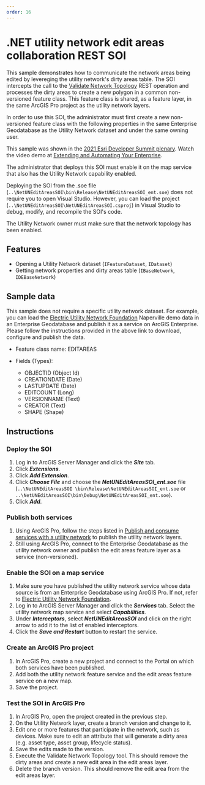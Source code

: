 ```yaml
---
order: 16
---
```


# .NET utility network edit areas collaboration REST SOI

This sample demonstrates how to communicate the network areas being edited by levereging the utility network's dirty areas table. The SOI intercepts the call to the [Validate Network Topology](https://developers.arcgis.com/rest/services-reference/validatenetworktopology-utiility-network-server-.htm) REST operation and processes the dirty areas to create a new polygon in a common non-versioned feature class. This feature class is shared, as a feature layer, in the same ArcGIS Pro project as the utility network layers.

In order to use this SOI, the administrator must first create a new non-versioned feature class with the following properties in the same Enterprise Geodatabase as the Utility Network dataset and under the same owning user.

This sample was shown in the [2021 Esri Developer Summit plenary](https://www.esri.com/arcgis-blog/products/arcgis/administration/dev-summit-2021-extend-and-automate-your-intelligent-enterprise/). Watch the video demo at [Extending and Automating Your Enterprise](https://www.youtube.com/watch?v=hHFLSLXczGY).

The administrator that deploys this SOI must enable it on the map service that also has the Utility Network capability enabled.

Deploying the SOI from the .soe file (`..\NetUNEditAreasSOI\bin\Release\NetUNEditAreasSOI_ent.soe`) does not require you to open Visual Studio. However, you can load the project (`..\NetUNEditAreasSOI\NetUNEditAreasSOI.csproj`) in Visual Studio to debug, modify, and recompile the SOI's code.

The Utility Network owner must make sure that the network topology has been enabled.

## Features
  * Opening a Utility Network dataset (`IFeatureDataset`, `IDataset`)
  * Getting network properties and dirty areas table (`IBaseNetwork`, `IDEBaseNetwork`)
  

## Sample data
This sample does not require a specific utility network dataset. For example, you can load the [Electric Utility Network Foundation](https://solutions.arcgis.com/electric/help/electric-utility-network-foundation/) Naperville demo data in an Enterprise Geodatabase and publish it as a service on ArcGIS Enterprise. Please follow the instructions provided in the above link to download, configure and publish the data.

- Feature class name: EDITAREAS

- Fields (Types):
  - OBJECTID (Object Id)
  - CREATIONDATE (Date)
  - LASTUPDATE (Date)
  - EDITCOUNT (Long)
  - VERSIONNAME (Text)
  - CREATOR (Text)
  - SHAPE (Shape)

## Instructions

### Deploy the SOI

1. Log in to ArcGIS Server Manager and click the ***Site*** tab.
2. Click ***Extensions***.
3. Click ***Add Extension***.
4. Click ***Choose File*** and choose the ***NetUNEditAreasSOI_ent.soe*** file (`..\NetUNEditAreasSOI
\bin\Release\NetUNEditAreasSOI_ent.soe` or `..\NetUNEditAreasSOI\bin\Debug\NetUNEditAreasSOI_ent.soe`).
5. Click ***Add***.

### Publish both services

1. Using ArcGIS Pro, follow the steps listed in [Publish and consume services with a utility network](https://pro.arcgis.com/en/pro-app/latest/help/data/utility-network/publishing-and-consuming-services-with-the-utility-network.htm) to publish the utility network layers.
2. Still using ArcGIS Pro, connect to the Enterprise Geodatabase as the utility network owner and publish the edit areas feature layer as a service (non-versioned).

### Enable the SOI on a map service

1. Make sure you have published the utility network service whose data source is from an Enterprise Geodatabase using ArcGIS Pro. If not, refer to [Electric Utility Network Foundation](https://solutions.arcgis.com/electric/help/electric-utility-network-foundation/).
2. Log in to ArcGIS Server Manager and click the ***Services*** tab. Select the utility network map service and select ***Capabilities***.
3. Under ***Interceptors***, select ***NetUNEditAreasSOI*** and click on the right arrow to add it to the list of enabled interceptors.
4. Click the ***Save and Restart*** button to restart the service.

### Create an ArcGIS Pro project
1. In ArcGIS Pro, create a new project and connect to the Portal on which both services have been published.
2. Add both the utility network feature service and the edit areas feature service on a new map.
3. Save the project.

### Test the SOI in ArcGIS Pro

1. In ArcGIS Pro, open the project created in the previous step.
2. On the Utility Network layer, create a branch version and change to it.
3. Edit one or more features that participate in the network, such as devices. Make sure to edit an attribute that will generate a dirty area (e.g. asset type, asset group, lifecycle status). 
4. Save the edits made to the version.
5. Execute the Validate Network Topology tool. This should remove the dirty areas and create a new edit area in the edit areas layer. 
6. Delete the branch version. This should remove the edit area from the edit areas layer.
     
   
